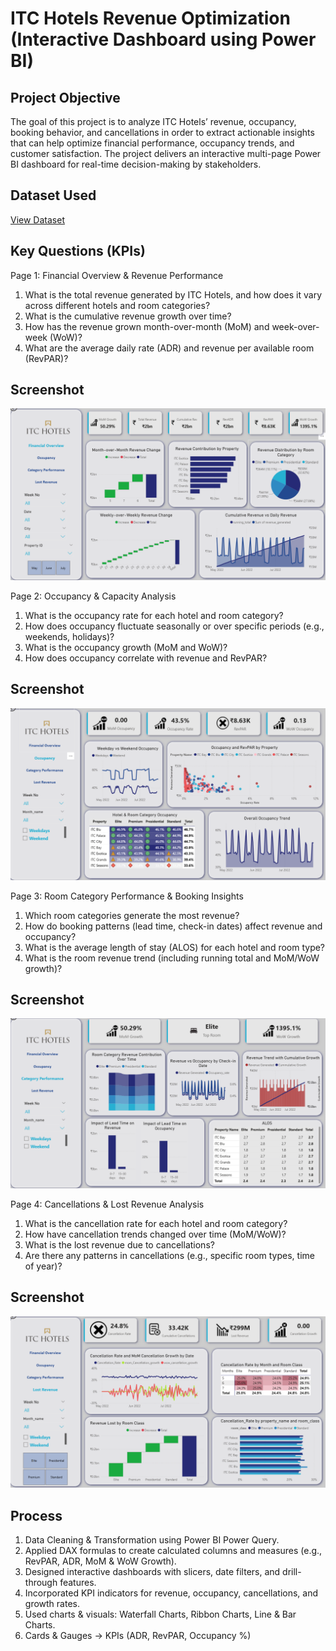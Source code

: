 # ITC Hotels Revenue Optimization (Interactive Dashboard using Power BI)

## Project Objective
The goal of this project is to analyze ITC Hotels’ revenue, occupancy, booking behavior, and cancellations in order to extract actionable insights that can help optimize financial performance, occupancy trends, and customer satisfaction.
The project delivers an interactive multi-page Power BI dashboard for real-time decision-making by stakeholders.

## Dataset Used

[View Dataset](https://github.com/shubh-verma96/ITC-Hotel-Revenue-Optimization/blob/main/ITC%20Dataset.zip)

## Key Questions (KPIs)

Page 1: Financial Overview & Revenue Performance

1. What is the total revenue generated by ITC Hotels, and how does it vary across different hotels and room categories?
2. What is the cumulative revenue growth over time?
3. How has the revenue grown month-over-month (MoM) and week-over-week (WoW)?
4. What are the average daily rate (ADR) and revenue per available room (RevPAR)?

## Screenshot
![Screenshot](https://github.com/shubh-verma96/ITC-Hotel-Revenue-Optimization/blob/main/Screenshot%201%20-%20Financial%20Overview.png)

Page 2: Occupancy & Capacity Analysis

1. What is the occupancy rate for each hotel and room category?
2. How does occupancy fluctuate seasonally or over specific periods (e.g., weekends, holidays)?
3. What is the  occupancy growth (MoM and WoW)?
4. How does occupancy correlate with revenue and RevPAR?

## Screenshot
![Screenshot](https://github.com/shubh-verma96/ITC-Hotel-Revenue-Optimization/blob/main/Screenshot%202%20-%20Occupancy.png)

Page 3: Room Category Performance & Booking Insights

1. Which room categories generate the most revenue?
2. How do booking patterns (lead time, check-in dates) affect revenue and occupancy?
3. What is the average length of stay (ALOS) for each hotel and room type?
4. What is the room revenue trend (including running total and MoM/WoW growth)?

## Screenshot
![Screenshot](https://github.com/shubh-verma96/ITC-Hotel-Revenue-Optimization/blob/main/Screenshot%203%20-%20Category%20Performance.png)

Page 4: Cancellations & Lost Revenue Analysis

1. What is the cancellation rate for each hotel and room category?
2. How have cancellation trends changed over time (MoM/WoW)?
3. What is the lost revenue due to cancellations?
4. Are there any patterns in cancellations (e.g., specific room types, time of year)?

## Screenshot
![Screenshot](https://github.com/shubh-verma96/ITC-Hotel-Revenue-Optimization/blob/main/Screenshot%204%20-%20Lost%20Revenue.png)

## Process

1. Data Cleaning & Transformation using Power BI Power Query.
2. Applied DAX formulas to create calculated columns and measures (e.g., RevPAR, ADR, MoM & WoW Growth).
3. Designed interactive dashboards with slicers, date filters, and drill-through features.
4. Incorporated KPI indicators for revenue, occupancy, cancellations, and growth rates.
5. Used charts & visuals: Waterfall Charts, Ribbon Charts, Line & Bar Charts.
6. Cards & Gauges → KPIs (ADR, RevPAR, Occupancy %)
